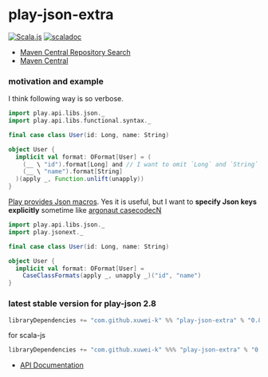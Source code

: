 # play-json-extra

[![Scala.js](https://www.scala-js.org/assets/badges/scalajs-1.5.0.svg)](https://www.scala-js.org)
[![scaladoc](https://javadoc.io/badge2/com.github.xuwei-k/play-json-extra_2.13/javadoc.svg)](https://javadoc.io/doc/com.github.xuwei-k/play-json-extra_2.13/latest/play/jsonext/index.html)

- [Maven Central Repository Search](https://search.maven.org/#search%7Cga%7C1%7Cg%3A%22com.github.xuwei-k%22%20AND%20a%3A%22play-json-extra_2.12%22)
- [Maven Central](https://repo1.maven.org/maven2/com/github/xuwei-k/play-json-extra_2.12/)

### motivation and example

I think following way is so verbose.

```scala
import play.api.libs.json._
import play.api.libs.functional.syntax._

final case class User(id: Long, name: String)

object User {
  implicit val format: OFormat[User] = (
    (__ \ "id").format[Long] and // I want to omit `Long` and `String`
    (__ \ "name").format[String]
  )(apply _, Function.unlift(unapply))
}
```

[Play provides Json macros](https://www.playframework.com/documentation/2.8.x/ScalaJsonAutomated). Yes it is useful, but I want to **specify Json keys explicitly** sometime like [argonaut casecodecN](https://github.com/argonaut-io/argonaut/blob/v6.2/argonaut/jvm/src/test/scala/argonaut/example/JsonExample.scala#L25)

```scala
import play.api.libs.json._
import play.jsonext._

final case class User(id: Long, name: String)

object User {
  implicit val format: OFormat[User] =
    CaseClassFormats(apply _, unapply _)("id", "name")
}
```

### latest stable version for play-json 2.8

```scala
libraryDependencies += "com.github.xuwei-k" %% "play-json-extra" % "0.8.0"
```

for scala-js

```scala
libraryDependencies += "com.github.xuwei-k" %%% "play-json-extra" % "0.8.0"
```

- [API Documentation](https://oss.sonatype.org/service/local/repositories/releases/archive/com/github/xuwei-k/play-json-extra_2.12/0.8.0/play-json-extra_2.12-0.8.0-javadoc.jar/!/index.html)
